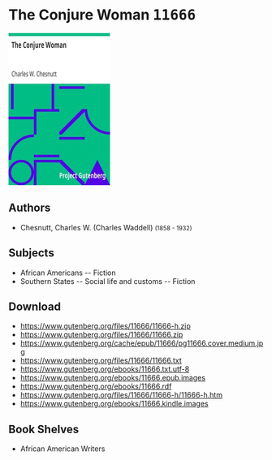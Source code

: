 # The Conjure Woman <kbd>11666</kbd>

![](./cover.medium.jpg "")

## Authors


 - Chesnutt, Charles W. (Charles Waddell) <small>(1858 - 1932)</small>

## Subjects


 - African Americans -- Fiction
 - Southern States -- Social life and customs -- Fiction

## Download


 - https://www.gutenberg.org/files/11666/11666-h.zip
 - https://www.gutenberg.org/files/11666/11666.zip
 - https://www.gutenberg.org/cache/epub/11666/pg11666.cover.medium.jpg
 - https://www.gutenberg.org/files/11666/11666.txt
 - https://www.gutenberg.org/ebooks/11666.txt.utf-8
 - https://www.gutenberg.org/ebooks/11666.epub.images
 - https://www.gutenberg.org/ebooks/11666.rdf
 - https://www.gutenberg.org/files/11666/11666-h/11666-h.htm
 - https://www.gutenberg.org/ebooks/11666.kindle.images

## Book Shelves


 - African American Writers
